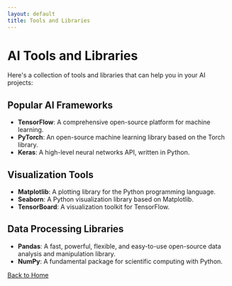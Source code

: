 ```yaml
---
layout: default
title: Tools and Libraries
---
```


# AI Tools and Libraries

Here's a collection of tools and libraries that can help you in your AI projects:

## Popular AI Frameworks
- **TensorFlow**: A comprehensive open-source platform for machine learning.
- **PyTorch**: An open-source machine learning library based on the Torch library.
- **Keras**: A high-level neural networks API, written in Python.

## Visualization Tools
- **Matplotlib**: A plotting library for the Python programming language.
- **Seaborn**: A Python visualization library based on Matplotlib.
- **TensorBoard**: A visualization toolkit for TensorFlow.

## Data Processing Libraries
- **Pandas**: A fast, powerful, flexible, and easy-to-use open-source data analysis and manipulation library.
- **NumPy**: A fundamental package for scientific computing with Python.

[Back to Home](../index.md)